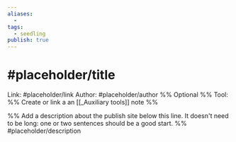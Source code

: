 ```yaml
---
aliases:
  -
tags:
  - seedling
publish: true
---
```


# #placeholder/title

Link: #placeholder/link
Author: #placeholder/author %% Optional %%
Tool: %% Create or link a an [[_Auxiliary tools]] note %%

%% Add a description about the publish site below this line. It doesn't need to be long: one or two sentences should be a good start. %%
#placeholder/description
